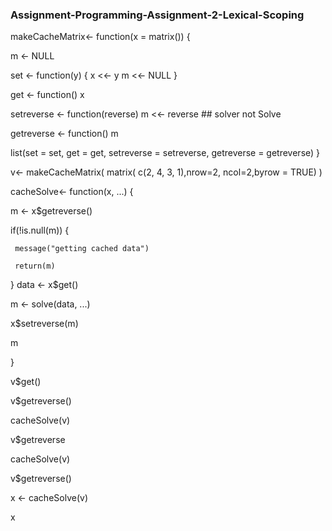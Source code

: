 ### Assignment-Programming-Assignment-2-Lexical-Scoping


makeCacheMatrix<- function(x = matrix()) {
  
  m <- NULL
  
  set <- function(y) {
    x <<- y
    m <<- NULL
  }
  
  get <- function() x
  
  setreverse <- function(reverse) m <<- reverse ##  solver not Solve
  
  getreverse <- function() m   
  
  list(set = set, get = get,
       setreverse = setreverse,
       getreverse = getreverse)
}




 v<- makeCacheMatrix( matrix( c(2, 4, 3, 1),nrow=2, ncol=2,byrow = TRUE) )
 




cacheSolve<- function(x, ...) {

   m <- x$getreverse()
   
   if(!is.null(m)) {
   
     message("getting cached data")
     
     return(m)
     
   }
   data <- x$get()
   
   m <- solve(data, ...)
   
   x$setreverse(m)
   
   m
   
 }
 
 
v$get()

v$getreverse()

cacheSolve(v)

v$getreverse

cacheSolve(v)

v$getreverse()

x <- cacheSolve(v)

x
 

 



